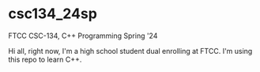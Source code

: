 # csc134_24sp
FTCC CSC-134, C++ Programming Spring '24

Hi all,
right now, I'm a high school student dual enrolling at FTCC.
I'm using this repo to learn C++.
